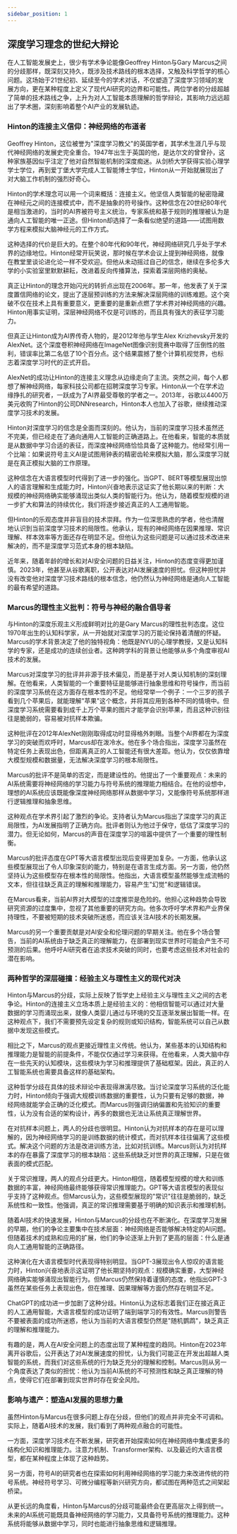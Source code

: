 ```yaml
---
sidebar_position: 1
---
```


## 深度学习理念的世纪大辩论

在人工智能发展史上，很少有学术争论能像Geoffrey Hinton与Gary Marcus之间的分歧那样，既深刻又持久，既涉及技术路线的根本选择，又触及科学哲学的核心问题。这场始于21世纪初、延续至今的学术对话，不仅塑造了深度学习领域的发展方向，更在某种程度上定义了现代AI研究的边界和可能性。两位学者的分歧超越了简单的技术路线之争，上升为对人工智能本质理解的哲学辩论，其影响力远远超出了学术圈，深刻影响着整个AI产业的发展轨迹。

### Hinton的连接主义信仰：神经网络的布道者

Geoffrey Hinton，这位被誉为"深度学习教父"的英国学者，其学术生涯几乎与现代神经网络的发展史完全重合。1947年出生于英国的他，是达尔文的曾曾孙，这种家族基因似乎注定了他对自然智能机制的深度痴迷。从剑桥大学获得实验心理学学士学位，再到爱丁堡大学完成人工智能博士学位，Hinton从一开始就展现出了对大脑工作机制的强烈好奇心。

Hinton的学术理念可以用一个词来概括：连接主义。他坚信人类智能的秘密隐藏在神经元之间的连接模式中，而不是抽象的符号操作。这种信念在20世纪80年代是相当激进的，当时的AI界被符号主义统治，专家系统和基于规则的推理被认为是通向人工智能的唯一正途。但Hinton却选择了一条看似绝望的道路——试图用数学方程来模拟大脑神经元的工作方式。

这种选择的代价是巨大的。在整个80年代和90年代，神经网络研究几乎处于学术界的边缘地位。Hinton经常开玩笑说，那时候在学术会议上提到神经网络，就像在教堂里谈论进化论一样不受欢迎。但他从未动摇过自己的信念，继续在多伦多大学的小实验室里默默耕耘，改进着反向传播算法，探索着深层网络的奥秘。

真正让Hinton的理念开始闪光的转折点出现在2006年。那一年，他发表了关于深度置信网络的论文，提出了逐层预训练的方法来解决深层网络的训练难题。这个突破不仅在技术上具有重要意义，更重要的是重新点燃了学术界对神经网络的兴趣。Hinton用事实证明，深层神经网络不仅是可训练的，而且具有强大的表征学习能力。

但真正让Hinton成为AI界传奇人物的，是2012年他与学生Alex Krizhevsky开发的AlexNet。这个深度卷积神经网络在ImageNet图像识别竞赛中取得了压倒性的胜利，错误率比第二名低了10个百分点。这个结果震撼了整个计算机视觉界，也标志着深度学习时代的正式开启。

AlexNet的成功让Hinton的连接主义理念从边缘走向了主流。突然之间，每个人都想了解神经网络，每家科技公司都在招聘深度学习专家。Hinton从一个在学术边缘挣扎的研究者，一跃成为了AI界最受尊敬的学者之一。2013年，谷歌以4400万美元收购了Hinton的公司DNNresearch，Hinton本人也加入了谷歌，继续推动深度学习技术的发展。

Hinton对深度学习的信念是全面而深刻的。他认为，当前的深度学习技术虽然还不完美，但已经走在了通向通用人工智能的正确道路上。在他看来，智能的本质就是从数据中学习合适的表征，而深度神经网络恰恰具备了这种能力。他经常引用一个比喻：如果说符号主义AI是试图用钟表的精密齿轮来模拟大脑，那么深度学习就是在真正模拟大脑的工作原理。

这种信念在大语言模型时代得到了进一步的强化。当GPT、BERT等模型展现出惊人的语言理解和生成能力时，Hinton兴奋地表示这证实了他长期以来的判断：大规模的神经网络确实能够涌现出类似人类的智能行为。他认为，随着模型规模的进一步扩大和算法的持续优化，我们将逐步接近真正的人工通用智能。

但Hinton的乐观态度并非盲目的技术崇拜。作为一位深思熟虑的学者，他也清醒地认识到当前深度学习技术的局限性。他承认，现有的神经网络在因果推理、常识理解、样本效率等方面还存在明显不足。但他认为这些问题是可以通过技术改进来解决的，而不是深度学习范式本身的根本缺陷。

近年来，随着年龄的增长和对AI安全问题的日益关注，Hinton的态度变得更加谨慎。2023年，他甚至从谷歌离职，公开表达对AI发展速度的担忧。但这种担忧并没有改变他对深度学习技术路线的根本信念，他仍然认为神经网络是通向人工智能的最有希望的道路。

### Marcus的理性主义批判：符号与神经的融合倡导者

与Hinton的深度乐观主义形成鲜明对比的是Gary Marcus的理性批判态度。这位1970年出生的认知科学家，从一开始就对深度学习的万能论保持着清醒的怀疑。Marcus的学术背景决定了他的独特视角：他既是NYU的心理学教授，又是认知科学的专家，还是成功的连续创业者。这种跨学科的背景让他能够从多个角度审视AI技术的发展。

Marcus对深度学习的批评并非源于技术偏见，而是基于对人类认知机制的深刻理解。在他看来，人类智能的一个重要特征是能够进行抽象思维和符号操作，而当前的深度学习系统在这方面存在根本性的不足。他经常举一个例子：一个三岁的孩子看到几个苹果后，就能理解"苹果"这个概念，并将其应用到各种不同的情境中。但深度学习系统需要看到成千上万个苹果的图片才能学会识别苹果，而且这种识别往往是脆弱的，容易被对抗样本欺骗。

这种批评在2012年AlexNet刚刚取得成功时显得格外刺眼。当整个AI界都在为深度学习的突破而欢呼时，Marcus却在泼冷水。他在多个场合指出，深度学习虽然在特定任务上表现出色，但距离真正的人工智能还有很大差距。他认为，仅仅依靠增大模型规模和数据量，无法解决深度学习的根本局限性。

Marcus的批评不是简单的否定，而是建设性的。他提出了一个重要观点：未来的AI系统需要将神经网络的学习能力与符号系统的推理能力相结合。在他的设想中，理想的AI系统应该既能像深度神经网络那样从数据中学习，又能像符号系统那样进行逻辑推理和抽象思维。

这种观点在学术界引起了激烈的争论。支持者认为Marcus指出了深度学习的真正局限性，为AI发展指明了正确方向。批评者则认为他过于保守，低估了深度学习的潜力。但无论如何，Marcus的声音在深度学习的喧嚣中提供了一个重要的理性制衡。

Marcus的批评态度在GPT等大语言模型出现后变得更加复杂。一方面，他承认这些模型展现出了令人印象深刻的能力，特别是在语言生成方面。另一方面，他仍然坚持认为这些模型存在根本性的局限性。他指出，大语言模型虽然能够生成流畅的文本，但往往缺乏真正的理解和推理能力，容易产生"幻觉"和逻辑错误。

在Marcus看来，当前AI界对大模型的过度推崇是危险的。他担心这种趋势会导致研究资源的过度集中，忽视了其他重要的研究方向。他多次呼吁学术界和产业界保持理性，不要被短期的技术突破所迷惑，而应该关注AI技术的长期发展。

Marcus的另一个重要贡献是对AI安全和伦理问题的早期关注。他在多个场合警告，当前的AI系统由于缺乏真正的理解能力，在部署到现实世界时可能会产生不可预测的后果。他呼吁AI研究者在追求技术突破的同时，也要考虑这些技术对社会的潜在影响。

### 两种哲学的深层碰撞：经验主义与理性主义的现代对决

Hinton与Marcus的分歧，实际上反映了哲学史上经验主义与理性主义之间的古老争论。Hinton的连接主义立场本质上是经验主义的：他相信智能可以通过对大量数据的学习而涌现出来，就像人类婴儿通过与环境的交互逐渐发展出智能一样。在这种观点下，我们不需要预先设定复杂的规则或知识结构，智能系统可以自己从数据中发现这些模式。

相比之下，Marcus的观点更接近理性主义传统。他认为，某些基本的认知结构和推理能力是智能的前提条件，不能仅仅通过学习来获得。在他看来，人类大脑中存在一些先天的认知模块，这些模块为学习和推理提供了基础框架。因此，真正的人工智能系统也需要具备这样的基础架构。

这种哲学分歧在具体的技术辩论中表现得淋漓尽致。当讨论深度学习系统的泛化能力时，Hinton倾向于强调大规模训练数据的重要性，认为只要有足够的数据，神经网络就能学会正确的泛化模式。而Marcus则强调归纳偏置和先验知识的重要性，认为没有合适的架构设计，再多的数据也无法让系统真正理解世界。

在对抗样本问题上，两人的分歧也很明显。Hinton认为对抗样本的存在是可以理解的，因为神经网络学习的是训练数据的统计模式，而对抗样本往往偏离了这些模式。解决这个问题的方法是改进训练方法，比如对抗训练。Marcus则认为对抗样本的存在暴露了深度学习的根本缺陷：这些系统缺乏对世界的真正理解，只是在做表面的模式匹配。

关于常识推理，两人的观点分歧更大。Hinton相信，随着模型规模的增大和训练数据的丰富，神经网络最终能够获得常识推理能力。GPT等大语言模型的表现似乎支持了这种观点。但Marcus认为，这些模型展现的"常识"往往是脆弱的，缺乏系统性和一致性。他强调，真正的常识推理需要基于明确的知识表示和推理机制。

随着AI技术的快速发展，Hinton与Marcus的分歧也在不断演化。在深度学习发展的早期，他们的争论主要集中在技术层面：神经网络是否能够解决特定的AI问题。但随着技术的成熟和应用的扩展，他们的争论逐渐上升到了更高的层面：什么是通向人工通用智能的正确路径。

这种演化在大语言模型时代表现得特别明显。当GPT-3展现出令人惊叹的语言能力时，Hinton兴奋地表示这证明了他长期坚持的观点：规模确实重要，大型神经网络确实能够涌现出智能行为。但Marcus仍然保持着谨慎的态度，他指出GPT-3虽然在某些任务上表现出色，但在推理、因果理解等方面仍然存在明显不足。

ChatGPT的成功进一步加剧了这种分歧。Hinton认为这标志着我们正在接近真正的人工通用智能，大语言模型的成功证明了端到端学习的有效性。Marcus则警告不要被表面的成功所迷惑，他认为当前的大语言模型仍然是"随机鹦鹉"，缺乏真正的理解和推理能力。

有趣的是，两人在AI安全问题上的态度出现了某种程度的趋同。Hinton在2023年离开谷歌后，公开表达了对AI发展速度的担忧，认为我们可能正在开发出超越人类智能的系统，而我们对这些系统的行为缺乏充分的理解和控制。Marcus则从另一个角度表达了类似的担忧：他认为当前AI系统的不可预测性和缺乏真正理解的特点，使得它们在部署到现实世界时存在安全风险。

### 影响与遗产：塑造AI发展的思想力量

虽然Hinton与Marcus在很多问题上存在分歧，但他们的观点并非完全不可调和。实际上，随着AI技术的发展，我们看到了两种观点融合的可能性。

一方面，深度学习技术在不断发展，研究者开始探索如何在神经网络中集成更多的结构化知识和推理能力。注意力机制、Transformer架构、以及最近的大语言模型，都在某种程度上体现了这种趋势。

另一方面，符号AI的研究者也在探索如何利用神经网络的学习能力来改进传统的符号系统。神经符号学习、可微分编程等新兴研究方向，都试图在两种范式之间架起桥梁。

从更长远的角度看，Hinton与Marcus的分歧可能最终会在更高层次上得到统一。未来的AI系统可能既具备神经网络的学习能力，又具备符号系统的推理能力。这种系统将能够从数据中学习，同时也能进行抽象思维和逻辑推理。